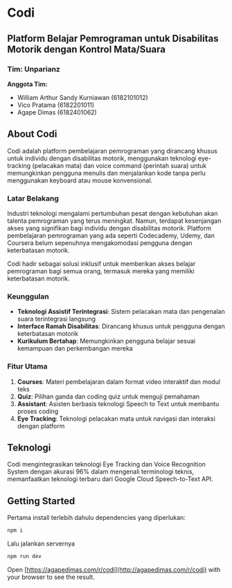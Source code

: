 # Codi

## Platform Belajar Pemrograman untuk Disabilitas Motorik dengan Kontrol Mata/Suara

### Tim: Unparianz

**Anggota Tim:**
- William Arthur Sandy Kurniawan (6182101012)
- Vico Pratama (6182201011)
- Agape Dimas (6182401062)

## About Codi

Codi adalah platform pembelajaran pemrograman yang dirancang khusus untuk individu dengan disabilitas motorik, menggunakan teknologi eye-tracking (pelacakan mata) dan voice command (perintah suara) untuk memungkinkan pengguna menulis dan menjalankan kode tanpa perlu menggunakan keyboard atau mouse konvensional.

### Latar Belakang

Industri teknologi mengalami pertumbuhan pesat dengan kebutuhan akan talenta pemrograman yang terus meningkat. Namun, terdapat kesenjangan akses yang signifikan bagi individu dengan disabilitas motorik. Platform pembelajaran pemrograman yang ada seperti Codecademy, Udemy, dan Coursera belum sepenuhnya mengakomodasi pengguna dengan keterbatasan motorik.

Codi hadir sebagai solusi inklusif untuk memberikan akses belajar pemrograman bagi semua orang, termasuk mereka yang memiliki keterbatasan motorik.

### Keunggulan

- **Teknologi Assistif Terintegrasi**: Sistem pelacakan mata dan pengenalan suara terintegrasi langsung
- **Interface Ramah Disabilitas**: Dirancang khusus untuk pengguna dengan keterbatasan motorik
- **Kurikulum Bertahap**: Memungkinkan pengguna belajar sesuai kemampuan dan perkembangan mereka

### Fitur Utama

1. **Courses**: Materi pembelajaran dalam format video interaktif dan modul teks
2. **Quiz**: Pilihan ganda dan coding quiz untuk menguji pemahaman
3. **Assistant**: Asisten berbasis teknologi Speech to Text untuk membantu proses coding
4. **Eye Tracking**: Teknologi pelacakan mata untuk navigasi dan interaksi dengan platform

## Teknologi

Codi mengintegrasikan teknologi Eye Tracking dan Voice Recognition System dengan akurasi 96% dalam mengenali terminologi teknis, memanfaatkan teknologi terbaru dari Google Cloud Speech-to-Text API.

## Getting Started

Pertama install terlebih dahulu dependencies yang diperlukan:

```bash
npm i
```

Lalu jalankan servernya
```bash
npm run dev
```

Open [https://agapedimas.com/r/codi](http://agapedimas.com/r/codi) with your browser to see the result.